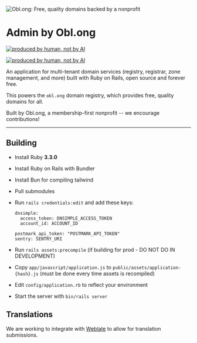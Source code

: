 
![Obl.ong: Free, quality domains backed by a nonprofit](https://github.com/obl-ong/admin/assets/19589006/2ee94019-99db-499e-8076-7fd52fd28629)

# Admin by Obl.ong

[![produced by human, not by AI](https://github.com/obl-ong/admin/assets/19589006/ac2ac305-2407-469e-8a3b-355b6df19ae9#gh-dark-mode-only)](https://notbyai.fyi#gh-dark-mode-only)

[![produced by human, not by AI](https://github.com/obl-ong/admin/assets/19589006/b4cf0ff8-bd96-4dee-bfd7-0395dfffbc72#gh-light-mode-only)](https://notbyai.fyi#gh-light-mode-only)

An application for multi-tenant domain services (registry, registrar, zone management, and more) built with Ruby on Rails, open source and forever free.

This powers the `obl.ong` domain registry, which provides free, quality domains for all.

Built by Obl.ong, a membership-first nonprofit -- we encourage contributions!

---

## Building

- Install Ruby **3.3.0**
- Install Ruby on Rails with Bundler
- Install Bun for compiling tailwind
- Pull submodules
- Run `rails credentials:edit` and add these keys:
  
  ```
  dnsimple:
    access_token: DNSIMPLE_ACCESS_TOKEN
    account_id: ACCOUNT_ID

  postmark_api_token: "POSTMARK_API_TOKEN"
  sentry: SENTRY_URI
  ```
  
- Run `rails assets:precompile` (if building for prod - DO NOT DO IN DEVELOPMENT)
- Copy `app/javascript/application.js` to `public/assets/application-{hash}.js` (must be done every time assets is recompiled)
- Edit `config/application.rb` to reflect your environment
- Start the server with `bin/rails server`

## Translations

We are working to integrate with [Weblate](https://hosted.weblate.org/projects/oblong/) to allow for translation submissions.
